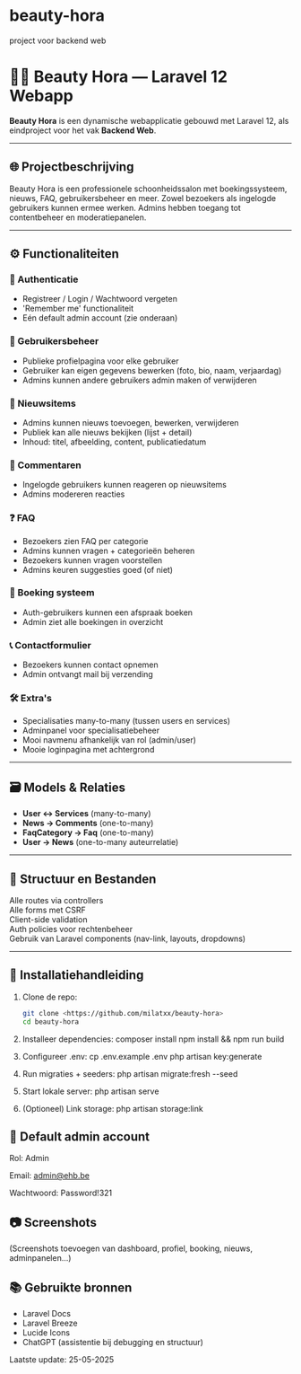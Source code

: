 # beauty-hora
project voor backend web
# 💇‍♀️ Beauty Hora — Laravel 12 Webapp

**Beauty Hora** is een dynamische webapplicatie gebouwd met Laravel 12, als eindproject voor het vak **Backend Web**.

---

## 🌐 Projectbeschrijving

Beauty Hora is een professionele schoonheidssalon met boekingssysteem, nieuws, FAQ, gebruikersbeheer en meer. Zowel bezoekers als ingelogde gebruikers kunnen ermee werken. Admins hebben toegang tot contentbeheer en moderatiepanelen.

---

## ⚙️ Functionaliteiten

### 👤 Authenticatie

- Registreer / Login / Wachtwoord vergeten
- 'Remember me' functionaliteit
- Eén default admin account (zie onderaan)

### 👥 Gebruikersbeheer

- Publieke profielpagina voor elke gebruiker
- Gebruiker kan eigen gegevens bewerken (foto, bio, naam, verjaardag)
- Admins kunnen andere gebruikers admin maken of verwijderen

### 📰 Nieuwsitems

- Admins kunnen nieuws toevoegen, bewerken, verwijderen
- Publiek kan alle nieuws bekijken (lijst + detail)
- Inhoud: titel, afbeelding, content, publicatiedatum

### 💬 Commentaren

- Ingelogde gebruikers kunnen reageren op nieuwsitems
- Admins modereren reacties

### ❓ FAQ

- Bezoekers zien FAQ per categorie
- Admins kunnen vragen + categorieën beheren
- Bezoekers kunnen vragen voorstellen
- Admins keuren suggesties goed (of niet)

### 📅 Boeking systeem

- Auth-gebruikers kunnen een afspraak boeken
- Admin ziet alle boekingen in overzicht

### 📞 Contactformulier

- Bezoekers kunnen contact opnemen
- Admin ontvangt mail bij verzending

### 🛠 Extra's

- Specialisaties many-to-many (tussen users en services)
- Adminpanel voor specialisatiebeheer
- Mooi navmenu afhankelijk van rol (admin/user)
- Mooie loginpagina met achtergrond

---

## 🗃 Models & Relaties

- **User ↔ Services** (many-to-many)
- **News → Comments** (one-to-many)
- **FaqCategory → Faq** (one-to-many)
- **User → News** (one-to-many auteurrelatie)

---

## 📁 Structuur en Bestanden

Alle routes via controllers  
Alle forms met CSRF  
Client-side validation  
Auth policies voor rechtenbeheer  
Gebruik van Laravel components (nav-link, layouts, dropdowns)

---

## 🧪 Installatiehandleiding

1. Clone de repo:
   ```bash
   git clone <https://github.com/milatxx/beauty-hora>
   cd beauty-hora

2. Installeer dependencies:
   composer install
   npm install && npm run build

3. Configureer .env:
   cp .env.example .env
   php artisan key:generate

4. Run migraties + seeders:
   php artisan migrate:fresh --seed

5. Start lokale server:
   php artisan serve

6. (Optioneel) Link storage:
   php artisan storage:link

## 🧪 Default admin account

Rol: Admin

Email: admin@ehb.be

Wachtwoord: Password!321

## 📷 Screenshots

(Screenshots toevoegen van dashboard, profiel, booking, nieuws, adminpanelen...)

## 📚 Gebruikte bronnen

- Laravel Docs
- Laravel Breeze
- Lucide Icons
- ChatGPT (assistentie bij debugging en structuur)

Laatste update: 25-05-2025
